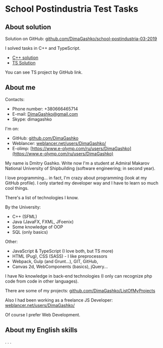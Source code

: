 # School Postindustria Test Tasks

## About solution

Solution on GitHub: [github.com/DimaGashko/school-postindustria-03-2019](https://github.com/DimaGashko/school-postindustria-03-2019)

I solved tasks in С++ and TypeScript.

- [C++ solution](./cppSolution)
- [TS Solution](./tsSolution)

You can see TS project by GitHub link.

## About me

Contacts:

- Phone number: +380666465714
- E-mail: DimaGashko@gmail.com
- Skype: dimagashko

I'm on:

- GitHub: [github.com/DimaGashko](https://github.com/DimaGashko/)
- Weblancer: [weblancer.net/users/DimaGashko/](https://www.weblancer.net/users/DimaGashko/)
- E-olimp: [https://www.e-olymp.com/ru/users/DimaGashko](https://www.e-olymp.com/ru/users/DimaGashko)

My name is Dmitry Gashko. Write now I'm a student at
Admiral Makarov National University of Shipbuilding (software engineering; in second year).

I love programming... in fact, I'm crazy about programming (look at my GitHub profile). I only started my developer way and I have to learn so much cool things.

There's a list of technologies I know.

By the University:

- C++ (SFML)
- Java (JavaFX, FXML, JFoenix)
- Some knowledge of OOP
- SQL (only basics)

Other:

- JavaScript & TypeScript (I love both, but TS more)
- HTML (Pug), CSS (SASS) - I like preprocessors
- Webpack, Gulp (and Grunt...), GIT, GitHub,
- Canvas 2d, WebComponents (basics), jQuery...

I have No knowledge in back-end technologies (I only can recognize php code from code in other languages).

There are some of my projects:
[github.com/DimaGashko/ListOfMyProjects](https://github.com/DimaGashko/ListOfMyProjects)

Also I had been working as a freelance JS Developer: [weblancer.net/users/DimaGashko/](https://www.weblancer.net/users/DimaGashko/)

Of course I prefer Web Development.

## About my English skills

. . .
